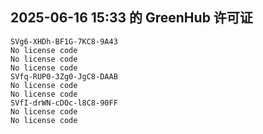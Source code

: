 ## 2025-06-16 15:33 的 GreenHub 许可证
```
SVg6-XHDh-BF1G-7KC8-9A43
No license code
No license code
No license code
SVfq-RUP0-3Zg0-JgC8-DAAB
No license code
No license code
SVfI-drWN-cDOc-l8C8-90FF
No license code
No license code
```
